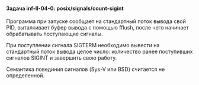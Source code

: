 #### Задача inf-II-04-0: posix/signals/count-sigint
Программа при запуске сообщает на стандартный поток вывода свой PID, выталкивает буфер вывода с помощью fflush, после чего начинает обрабатывать поступающие сигналы.

При поступлении сигнала SIGTERM необходимо вывести на стандартный поток вывода целое число: количество ранее поступивших сигналов SIGINT и завершить свою работу.

Семантика повединия сигналов (Sys-V или BSD) считается не определенной.
